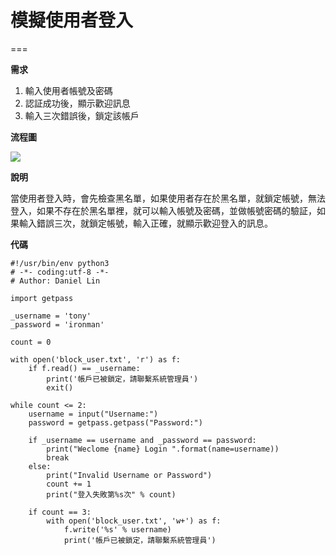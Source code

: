 # 模擬使用者登入

===

**需求**

1. 輸入使用者帳號及密碼
2. 認証成功後，顯示歡迎訊息
3. 輸入三次錯誤後，鎖定該帳戶

**流程圖**

![](https://www.processon.com/chart_image/58a000a9e4b07ac8fc94b87a.png)

**說明**

當使用者登入時，會先檢查黑名單，如果使用者存在於黑名單，就鎖定帳號，無法登入，如果不存在於黑名單裡，就可以輸入帳號及密碼，並做帳號密碼的驗証，如果輸入錯誤三次，就鎖定帳號，輸入正確，就顯示歡迎登入的訊息。

**代碼**

```
#!/usr/bin/env python3
# -*- coding:utf-8 -*-
# Author: Daniel Lin

import getpass

_username = 'tony'
_password = 'ironman'

count = 0

with open('block_user.txt', 'r') as f:
    if f.read() == _username:
        print('帳戶已被鎖定，請聯繫系統管理員')
        exit()

while count <= 2:
    username = input("Username:")
    password = getpass.getpass("Password:")

    if _username == username and _password == password:
        print("Weclome {name} Login ".format(name=username))
        break
    else:
        print("Invalid Username or Password")
        count += 1
        print("登入失敗第%s次" % count)

    if count == 3:
        with open('block_user.txt', 'w+') as f:
            f.write('%s' % username)
            print('帳戶已被鎖定，請聯繫系統管理員')
```
